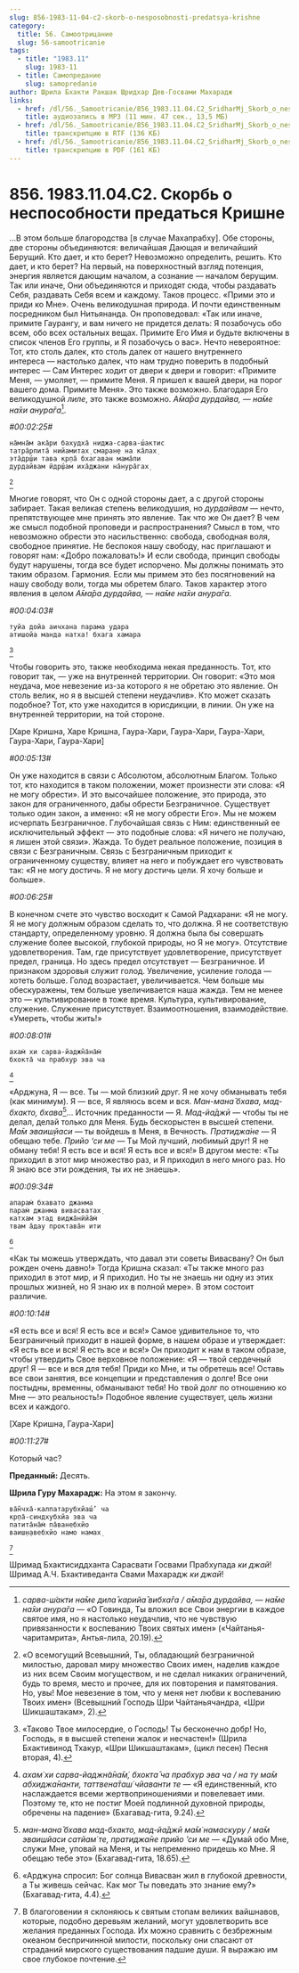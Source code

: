 ```yaml
---
slug: 856-1983-11-04-c2-skorb-o-nesposobnosti-predatsya-krishne
category:
  title: 56. Самоотрицание
  slug: 56-samootricanie
tags:
  - title: "1983.11"
    slug: 1983-11
  - title: Самопредание
    slug: samopredanie
author: Шрила Бхакти Ракшак Шридхар Дев-Госвами Махарадж
links:
  - href: /dl/56._Samootricanie/856_1983.11.04.C2_SridharMj_Skorb_o_nesposobnosti_predatsja_Krishne.mp3
    title: аудиозапись в MP3 (11 мин. 47 сек., 13,5 МБ)
  - href: /dl/56._Samootricanie/856_1983.11.04.C2_SridharMj_Skorb_o_nesposobnosti_predatsja_Krishne.rtf
    title: транскрипцию в RTF (136 КБ)
  - href: /dl/56._Samootricanie/856_1983.11.04.C2_SridharMj_Skorb_o_nesposobnosti_predatsja_Krishne.pdf
    title: транскрипцию в PDF (161 КБ)
---
```


# 856. 1983.11.04.C2. Скорбь о неспособности предаться Кришне

…В этом больше благородства [в случае Махапрабху]. Обе стороны, две стороны объединяются: величайшая Дающая и величайший Берущий. Кто дает, и кто берет? Невозможно определить, решить. Кто дает, и кто берет? На первый, на поверхностный взгляд потенция, энергия является дающим началом, а сознание — началом берущим. Так или иначе, Они объединяются и приходят сюда, чтобы раздавать Себя, раздавать Себя всем и каждому. Таков процесс. «Прими это и приди ко Мне». Очень великодушная природа. И почти единственным посредником был Нитьянанда. Он проповедовал: «Так или иначе, примите Гаурангу, и вам ничего не придется делать: Я позабочусь обо всем, обо всех остальных вещах. Примите Его Имя и будьте включены в список членов Его группы, и Я позабочусь о вас». Нечто невероятное: Тот, кто столь далек, кто столь далек от нашего внутреннего интереса — настолько далек, что нам трудно поверить в подобный интерес — Сам Интерес ходит от двери к двери и говорит: «Примите Меня, — умоляет, — примите Меня. Я пришел к вашей двери, на порог вашего дома. Примите Меня». Это также возможно. Благодаря Его великодушной *лиле*, это также возможно. *А̄ма̄ра дурдайва, — на̄ме на̄хи анура̄га*[^_ftn1].

*#00:02:25#*

    на̄мна̄м ака̄ри бахудха̄ ниджа-сарва-ш́актис
    татра̄рпита̄ нийамитах̣ смаран̣е на ка̄лах̣
    эта̄др̣ш́и тава кр̣па̄ бхагаван мама̄пи
    дурдайвам ӣдр̣ш́ам иха̄джани на̄нура̄гах̣
[^_ftn2]

Многие говорят, что Он с одной стороны дает, а с другой стороны забирает. Такая великая степень великодушия, но *дурдайвам* — нечто, препятствующее мне принять это явление. Так что же Он дает? В чем же смысл подобной проповеди и распространения? Смысл в том, что невозможно обрести это насильственно: свобода, свободная воля, свободное принятие. Не беспокоя нашу свободу, нас приглашают и говорят нам: «Добро пожаловать!» И если свобода, принцип свободы будут нарушены, тогда все будет испорчено. Мы должны понимать это таким образом. Гармония. Если мы примем это без посягновений на нашу свободу воли, тогда мы обретем благо. Таков характер этого явления в целом *А̄ма̄ра дурдайва, — на̄ме на̄хи анура̄га*.

*#00:04:03#*

    туйа дойа аичхана парама удара
    атишойа манда натха! бхага хамара
[^_ftn3]

Чтобы говорить это, также необходима некая преданность. Тот, кто говорит так, — уже на внутренней территории. Он говорит: «Это моя неудача, мое невезение из-за которого я не обретаю это явление. Он столь велик, но я в высшей степени неудачлив». Кто может сказать подобное? Тот, кто уже находится в юрисдикции, в линии. Он уже на внутренней территории, на той стороне.

[Харе Кришна, Харе Кришна, Гаура-Хари, Гаура-Хари, Гаура-Хари, Гаура-Хари, Гаура-Хари]

*#00:05:13#*

Он уже находится в связи с Абсолютом, абсолютным Благом. Только тот, кто находится в таком положении, может произнести эти слова: «Я не могу обрести». И это высочайшее положение, это природа, это закон для ограниченного, дабы обрести Безграничное. Существует только один закон, а именно: «Я не могу обрести Его». Мы не можем исчерпать Безграничное. Глубочайшая связь с Ним: единственный ее исключительный эффект — это подобные слова: «Я ничего не получаю, я лишен этой связи». Жажда. То будет реальное положение, позиция в связи с Безграничным. Связь с Безграничным приходит к ограниченному существу, влияет на него и побуждает его чувствовать так: «Я не могу достичь. Я не могу достичь цели. Я хочу больше и больше».

*#00:06:25#*

В конечном счете это чувство восходит к Самой Радхарани: «Я не могу. Я не могу должным образом сделать то, что должна. Я не соответствую стандарту, определенному уровню. Я должна была бы совершать служение более высокой, глубокой природы, но Я не могу». Отсутствие удовлетворения. Там, где присутствует удовлетворение, присутствует предел, граница. Но здесь предел отсутствует — Безграничное. И признаком здоровья служит голод. Увеличение, усиление голода — хотеть больше. Голод возрастает, увеличивается. Чем больше мы обескуражены, тем больше увеличивается наша жажда. Тем не менее это — культивирование в тоже время. Культура, культивирование, служение. Служение присутствует. Взаимоотношения, взаимодействие. «Умереть, чтобы жить!»

*#00:08:01#*

    ахам̇ хи сарва-йаджн̃а̄на̄м̇
    бхокта̄ ча прабхур эва ча
[^_ftn4]

«Арджуна, Я — все. Ты — мой близкий друг. Я не хочу обманывать тебя (как минимум). Я — все, Я являюсь всем и вся. *Ман-мана̄ бхава, мад-бхакто,* *бхава*[^_ftn5]… Источник преданности — Я. *Мад-йа̄джӣ* — чтобы ты не делал, делай только для Меня. Будь бескорыстен в высшей степени. *Ма̄м эваиш̣йаси* — ты войдешь в Меня, в Вечность. *Пратиджа́не* — Я обещаю тебе. *Прийо ‘си ме* — Ты Мой лучший, любимый друг! Я не обману тебя! Я есть все и вся! Я есть все и вся!» В другом месте: «Ты приходил в этот мир множество раз, и Я приходил в него много раз. Но Я знаю все эти рождения, ты их не знаешь».

*#00:09:34#*

    апарам̇ бхавато джанма
    парам̇ джанма вивасватах̣
    катхам этад виджа̄нӣйа̄м̇
    твам а̄дау проктава̄н ити
[^_ftn6]

«Как ты можешь утверждать, что давал эти советы Вивасвану? Он был рожден очень давно!» Тогда Кришна сказал: «Ты также много раз приходил в этот мир, и Я приходил. Но ты не знаешь ни одну из этих прошлых жизней, но Я знаю их в полной мере». В этом состоит различие.

*#00:10:14#*

«Я есть все и вся! Я есть все и вся!» Самое удивительное то, что Безграничный приходит в нашей форме, в нашем образе и утверждает: «Я есть все и вся! Я есть все и вся!» Он приходит к нам в таком образе, чтобы утвердить Свое верховное положение: «Я — твой сердечный друг! Я — все и вся для тебя! Приди ко Мне, и ты обретешь все! Оставь все свои занятия, все концепции и представления о долге! Все они постыдны, временны, обманывают тебя! Но твой долг по отношению ко Мне — это реальность!» Подобное явление существует, цель жизни всех и каждого.

[Харе Кришна, Гаура-Хари]

*#00:11:27#*

Который час?

**Преданный:** Десять.

**Шрила Гуру Махарадж:** На этом я закончу.

    ва̄н̃чха̄-калпатарубхйаш́’ ча
    кр̣па̄-синдхубхйа эва ча
    патита̄на̄м̇ па̄ванебхйо
    ваиш̣н̣авебхйо намо намах̣
[^_ftn7]

Шримад Бхактисиддханта Сарасвати Госвами Прабхупада *ки джай*!\
Шримад А.Ч. Бхактиведанта Свами Махарадж *ки джай*!



[^_ftn1]: *сарва-ш́акти на̄ме дила̄ карийа̄ вибха̄га / а̄ма̄ра дурдайва, — на̄ме на̄хи анура̄га* — «О Говинда, Ты вложил все Свои энергии в каждое святое имя, но я настолько неудачлив, что не чувствую привязанности к воспеванию Твоих святых имен» («Чайтанья-чаритамрита», Антья-лила, 20.19).

[^_ftn2]: «О всемогущий Всевышний, Ты, обладающий безграничной милостью, даровал миру множество Своих имен, наделив каждое из них всем Своим могуществом, и не сделал никаких ограничений, будь то время, место и прочее, для их повторения и памятования. Но, увы! Мое невезение в том, что у меня нет любви к воспеванию Твоих имен» (Всевышний Господь Шри Чайтаньячандра, «Шри Шикшаштакам», 2).

[^_ftn3]: «Таково Твое милосердие, о Господь! Ты бесконечно добр! Но, Господь, я в высшей степени жалок и несчастен!» (Шрила Бхактивинод Тхакур, «Шри Шикшаштакам», (цикл песен) Песня вторая, 4).

[^_ftn4]: *ахам̇ хи сарва-йаджн̃а̄на̄м̇, бхокта̄ ча прабхур эва ча / на ту ма̄м абхиджа̄нанти, таттвена̄таш́ чйаванти те* — «Я единственный, кто наслаждается всеми жертвоприношениями и повелевает ими. Поэтому те, кто не постиг Моей подлинной духовной природы, обречены на падение» (Бхагавад-гита, 9.24).

[^_ftn5]: *ман-мана̄ бхава мад-бхакто, мад-йа̄джӣ ма̄м̇ намаскуру / ма̄м эваишйаси сатйам̇ те, пратиджа̄не прийо ’си ме* — «Думай обо Мне, служи Мне, уповай на Меня, и ты непременно придешь ко Мне. Я обещаю тебе это» (Бхагавад-гита, 18.65).

[^_ftn6]: «Арджуна спросил: Бог солнца Вивасван жил в глубокой древности, а Ты живешь сейчас. Как мог Ты поведать это знание ему?» (Бхагавад-гита, 4.4).

[^_ftn7]: В благоговении я склоняюсь к святым стопам великих вайшнавов, которые, подобно деревьям желаний, могут удовлетворить все желания преданных Господа. Их можно сравнить с безбрежным океаном беспричинной милости, поскольку они спасают от страданий мирского существования падшие души. Я выражаю им свое глубокое почтение.

